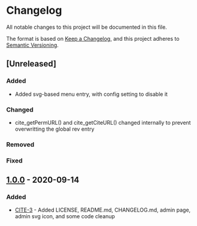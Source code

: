 # Changelog
All notable changes to this project will be documented in this file.

The format is based on [Keep a Changelog](https://keepachangelog.com/en/1.0.0/),
and this project adheres to [Semantic Versioning](https://semver.org/spec/v2.0.0.html).

## [Unreleased]

### Added
- Added svg-based menu entry, with config setting to disable it
### Changed
- cite_getPermURL() and cite_getCiteURL() changed internally to prevent overwritting the global rev entry
### Removed
### Fixed

## [1.0.0] - 2020-09-14

### Added

- [CITE-3] - Added LICENSE, README.md, CHANGELOG.md, admin page, admin svg icon, and some code cleanup

##

[1.0.0]: https://github.com/tatewake/dokuwiki-plugin-cite/releases/tag/1.0.0

[CITE-3]: http://192.168.1.150/open-source/dokuwiki/cite/-/issues/3
